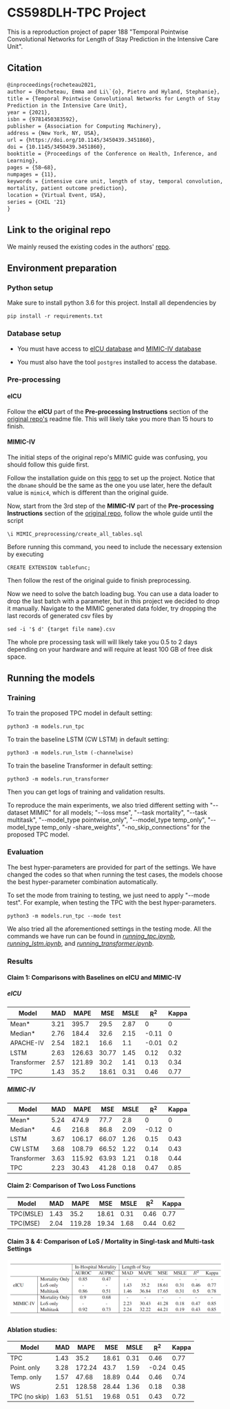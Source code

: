 # CS598DLH-TPC Project

This is a reproduction project of paper 188 "Temporal Pointwise Convolutional Networks for Length of Stay Prediction in the Intensive Care Unit".

## Citation
```
@inproceedings{rocheteau2021,
author = {Rocheteau, Emma and Li\`{o}, Pietro and Hyland, Stephanie},
title = {Temporal Pointwise Convolutional Networks for Length of Stay Prediction in the Intensive Care Unit},
year = {2021},
isbn = {9781450383592},
publisher = {Association for Computing Machinery},
address = {New York, NY, USA},
url = {https://doi.org/10.1145/3450439.3451860},
doi = {10.1145/3450439.3451860},
booktitle = {Proceedings of the Conference on Health, Inference, and Learning},
pages = {58–68},
numpages = {11},
keywords = {intensive care unit, length of stay, temporal convolution, mortality, patient outcome prediction},
location = {Virtual Event, USA},
series = {CHIL '21}
}
```

## Link to the original repo
We mainly reused the existing codes in the authors' [repo](https://github.com/EmmaRocheteau/TPC-LoS-prediction).

## Environment preparation

### Python setup
Make sure to install python 3.6 for this project. Install all dependencies by 

	pip install -r requirements.txt

### Database setup
- You must have access to [eICU database](https://physionet.org/content/eicu-crd/2.0/) and [MIMIC-IV database](https://physionet.org/content/mimiciv/0.4/)

- You must also have the tool `postgres` installed to access the database.

### Pre-processing
#### eICU
Follow the **eICU** part of the **Pre-processing Instructions** section of the [original repo's](https://github.com/EmmaRocheteau/TPC-LoS-prediction) readme file. This will likely take you more than 15 hours to finish.

#### MIMIC-IV
The initial steps of the original repo's MIMIC guide was confusing, you should follow this guide first.

Follow the installation guide on this [repo](https://github.com/EmmaRocheteau/MIMIC-IV-Postgres) to set up the project. Notice that the `dbname` should be the same as the one you use later, here the default value is `mimic4`, which is different than the original guide.

Now, start from the 3rd step of the **MIMIC-IV** part of the **Pre-processing Instructions** section of the [original repo](https://github.com/EmmaRocheteau/TPC-LoS-prediction), follow the whole guide until the script

	\i MIMIC_preprocessing/create_all_tables.sql

Before running this command, you need to include the necessary extension by executing

	CREATE EXTENSION tablefunc;

Then follow the rest of the original guide to finish preprocessing.

Now we need to solve the batch loading bug. You can use a data loader to drop the last batch with a parameter, but in this project we decided to drop it manually. Navigate to the MIMIC generated data folder, try dropping the last records of generated csv files by

	sed -i '$ d' {target file name}.csv

The whole pre processing task will will likely take you 0.5 to 2 days depending on your hardware and will require at least 100 GB of free disk space. 

## Running the models
### Training
To train the proposed TPC model in default setting:
```
python3 -m models.run_tpc
```

To train the baseline LSTM (CW LSTM) in default setting:
```
python3 -m models.run_lstm (-channelwise)
```

To train the baseline Transformer in default setting:
```
python3 -m models.run_transformer
```

Then you can get logs of training and validation results.

To reproduce the main experiments, we also tried different setting with "--dataset MIMIC" for all models; "--loss mse", "--task mortality", "--task multitask", "--model_type pointwise_only", "--model_type temp_only", "--model_type temp_only -share_weights", "-no_skip_connections" for the proposed TPC model.

### Evaluation
The best hyper-parameters are provided for part of the settings. We have changed the codes so that when running the test cases, the models choose the best hyper-parameter combination automatically.

To set the mode from training to testing, we just need to apply "--mode test". For example, when testing the TPC with the best hyper-parameters.
```
python3 -m models.run_tpc --mode test
```

We also tried all the aforementioned settings in the testing mode. All the commands we have run can be found in [*running_tpc.ipynb*](https://github.com/liuyuxiang512/CS598DLH-TPC/blob/main/running_tpc.ipynb), [*running_lstm.ipynb*](https://github.com/liuyuxiang512/CS598DLH-TPC/blob/main/running_tpc.ipynb), and [*running_transformer.ipynb*](https://github.com/liuyuxiang512/CS598DLH-TPC/blob/main/running_transformer.ipynb).

### Results
#### Claim 1: Comparisons with Baselines on eICU and MIMIC-IV
##### eICU
Model | MAD | MAPE | MSE | MSLE | R<sup>2</sup> | Kappa
--- | --- | --- | --- | --- | --- | ---
Mean* | 3.21 | 395.7 | 29.5 | 2.87 | 0 | 0
Median* | 2.76 | 184.4 | 32.6 | 2.15 | -0.11 | 0
APACHE-IV | 2.54 | 182.1 | 16.6 | 1.1 | -0.01 | 0.2
LSTM | 2.63 | 126.63 | 30.77 | 1.45 | 0.12 | 0.32
Transformer | 2.57 | 121.89 | 30.2 | 1.41 | 0.13 | 0.34
TPC | 1.43 | 35.2 | 18.61 | 0.31 | 0.46 | 0.77
##### MIMIC-IV
Model | MAD | MAPE | MSE | MSLE | R<sup>2</sup> | Kappa
--- | --- | --- | --- | --- | --- | ---
Mean* | 5.24 | 474.9 | 77.7 | 2.8 | 0 | 0
Median* | 4.6 | 216.8 | 86.8 | 2.09 | -0.12 | 0
LSTM | 3.67 | 106.17 | 66.07 | 1.26 | 0.15 | 0.43
CW LSTM | 3.68 | 108.79 | 66.52 | 1.22 | 0.14 | 0.43
Transformer | 3.63 | 115.92 | 63.93 | 1.21 | 0.18 | 0.44
TPC | 2.23 | 30.43 | 41.28 | 0.18 | 0.47 | 0.85

#### Claim 2: Comparison of Two Loss Functions
Model | MAD | MAPE | MSE | MSLE | R<sup>2</sup> | Kappa
--- | --- | --- | --- | --- | --- | ---
TPC(MSLE) | 1.43 | 35.2 | 18.61 | 0.31 | 0.46 | 0.77
TPC(MSE) | 2.04 | 119.28 | 19.34 | 1.68 | 0.44 | 0.62

#### Claim 3 & 4: Comparison of LoS / Mortality in Singl-task and Multi-task Settings
![results of claim 3 & 4](https://github.com/liuyuxiang512/CS598DLH-TPC/blob/main/claim34_results.PNG)

#### Ablation studies:
Model         | MAD  | MAPE   | MSE   | MSLE | R<sup>2</sup> | Kappa 
--- | --- | --- | --- | --- | --- | ---
TPC           | 1.43 | 35.2   | 18.61 | 0.31 | 0.46  | 0.77  
Point. only   | 3.28 | 172.24 | 43.7  | 1.59 | -0.24 | 0.45  
Temp. only    | 1.57 | 47.68  | 18.89 | 0.44 | 0.46  | 0.74  
WS            | 2.51 | 128.58 | 28.44 | 1.36 | 0.18  | 0.38  
TPC (no skip) | 1.63 | 51.51  | 19.68 | 0.51 | 0.43  | 0.72  
